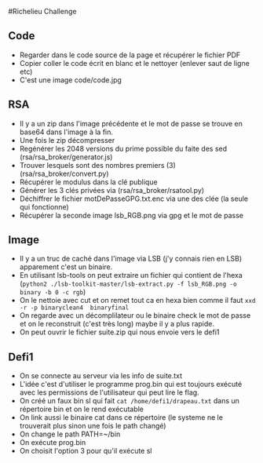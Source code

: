 #Richelieu Challenge

## Code
- Regarder dans le code source de la page et récupérer le fichier PDF
- Copier coller le code écrit en blanc et le nettoyer (enlever saut de ligne etc)
- C'est une image code/code.jpg

## RSA
- Il y a un zip dans l'image précédente et le mot de passe se trouve en base64 dans l'image à la fin.
- Une fois le zip décompresser
- Regénérer les 2048 versions du prime possible du faite des sed (rsa/rsa_broker/generator.js)
- Trouver lesquels sont des nombres premiers (3) (rsa/rsa_broker/convert.py)
- Récupérer le modulus dans la clé publique 
- Générer les 3 clés privées via (rsa/rsa_broker/rsatool.py)
- Déchiffrer le fichier motDePasseGPG.txt.enc via une des clée (la seule qui fonctionne)
- Récupérer la seconde image lsb_RGB.png via gpg et le mot de passe

## Image
- Il y a un truc de caché dans l'image via LSB (j'y connais rien en LSB) apparement c'est un binaire.
- En utilisant lsb-tools on peut extraire un fichier qui contient de l'hexa (`python2 ./lsb-toolkit-master/lsb-extract.py -f lsb_RGB.png -o binary -b 0 -c rgb`)
- On le nettoie avec cut et on remet tout ca en hexa bien comme il faut `xxd -r -p binaryclean4  binaryfinal`
- On regarde avec un décomplilateur ou le binaire check le mot de passe et on le reconstruit (c'est très long) maybe il y a plus rapide.
- On peut ouvrir le fichier suite.zip qui nous envoie vers le defi1

## Defi1 
- On se connecte au serveur via les info de suite.txt
- L'idée c'est d'utiliser le programme  prog.bin qui est toujours exécuté avec les permissions de l'utilisateur qui peut lire le flag.
- On créé un faux bin sl qui fait `cat /home/defi1/drapeau.txt` dans un répertoire bin et on le rend exécutable
- On link aussi le binaire cat dans ce répertoire (le systeme ne le trouverait plus sinon une fois le path changé)
- On change le path PATH=~/bin 
- On exécute prog.bin 
- On choisit l'option 3 pour qu'il exécute sl 

